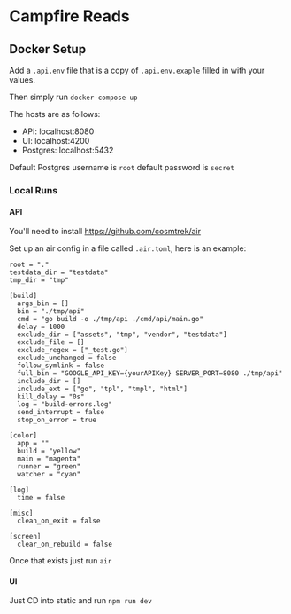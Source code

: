 # Campfire Reads

## Docker Setup
Add a `.api.env` file that is a copy of `.api.env.exaple` filled in with your values.

Then simply run `docker-compose up`

The hosts are as follows:
* API: localhost:8080
* UI: localhost:4200
* Postgres: localhost:5432

Default Postgres username is `root` default password is `secret`

### Local Runs
#### API
You'll need to install https://github.com/cosmtrek/air

Set up an air config in a file called `.air.toml`, here is an example:

```
root = "."
testdata_dir = "testdata"
tmp_dir = "tmp"

[build]
  args_bin = []
  bin = "./tmp/api"
  cmd = "go build -o ./tmp/api ./cmd/api/main.go"
  delay = 1000
  exclude_dir = ["assets", "tmp", "vendor", "testdata"]
  exclude_file = []
  exclude_regex = ["_test.go"]
  exclude_unchanged = false
  follow_symlink = false
  full_bin = "GOOGLE_API_KEY={yourAPIKey} SERVER_PORT=8080 ./tmp/api"
  include_dir = []
  include_ext = ["go", "tpl", "tmpl", "html"]
  kill_delay = "0s"
  log = "build-errors.log"
  send_interrupt = false
  stop_on_error = true

[color]
  app = ""
  build = "yellow"
  main = "magenta"
  runner = "green"
  watcher = "cyan"

[log]
  time = false

[misc]
  clean_on_exit = false

[screen]
  clear_on_rebuild = false
```

Once that exists just run `air`


#### UI
Just CD into static and run `npm run dev`
